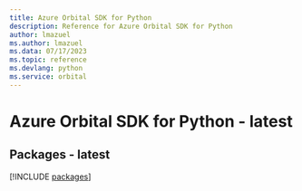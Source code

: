 ```yaml
---
title: Azure Orbital SDK for Python
description: Reference for Azure Orbital SDK for Python
author: lmazuel
ms.author: lmazuel
ms.data: 07/17/2023
ms.topic: reference
ms.devlang: python
ms.service: orbital
---
```

# Azure Orbital SDK for Python - latest
## Packages - latest
[!INCLUDE [packages](orbital-index.md)]